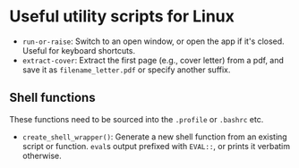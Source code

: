 # Useful utility scripts for Linux

- `run-or-raise`: Switch to an open window, or open the app if it's closed. Useful for keyboard shortcuts.
- `extract-cover`: Extract the first page (e.g., cover letter) from a pdf, and save it as `filename_letter.pdf` or specify another suffix.

## Shell functions

These functions need to be sourced into the `.profile` or `.bashrc` etc.

- `create_shell_wrapper()`: Generate a new shell function from an existing script or function. `eval`s output prefixed with `EVAL::`, or prints it verbatim otherwise.
